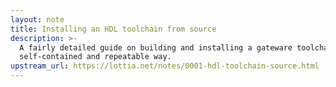 ```yaml
---
layout: note
title: Installing an HDL toolchain from source
description: >-
  A fairly detailed guide on building and installing a gateware toolchain in a
  self-contained and repeatable way.
upstream_url: https://lottia.net/notes/0001-hdl-toolchain-source.html
---
```

